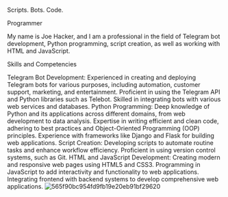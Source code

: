 Scripts. Bots. Code.

Programmer

My name is Joe Hacker, and I am a professional in the field of Telegram bot development, Python programming, script creation, as well as working with HTML and JavaScript.

Skills and Competencies

Telegram Bot Development:
Experienced in creating and deploying Telegram bots for various purposes, including automation, customer support, marketing, and entertainment.
Proficient in using the Telegram API and Python libraries such as Telebot.
Skilled in integrating bots with various web services and databases.
Python Programming:
Deep knowledge of Python and its applications across different domains, from web development to data analysis.
Expertise in writing efficient and clean code, adhering to best practices and Object-Oriented Programming (OOP) principles.
Experience with frameworks like Django and Flask for building web applications.
Script Creation:
Developing scripts to automate routine tasks and enhance workflow efficiency.
Proficient in using version control systems, such as Git.
HTML and JavaScript Development:
Creating modern and responsive web pages using HTML5 and CSS3.
Programming in JavaScript to add interactivity and functionality to web applications.
Integrating frontend with backend systems to develop comprehensive web applications.
![565f90bc954fd9fb19e20eb91bf29620](https://github.com/user-attachments/assets/88f2056e-836c-4f14-8a51-9c291f8ec862) 
